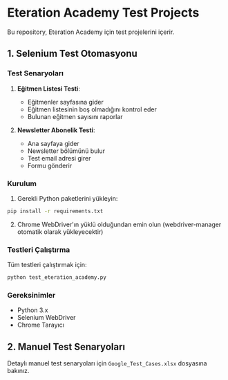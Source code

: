 # Eteration Academy Test Projects

Bu repository, Eteration Academy için test projelerini içerir.

## 1. Selenium Test Otomasyonu

### Test Senaryoları

1. **Eğitmen Listesi Testi**: 
   - Eğitmenler sayfasına gider
   - Eğitmen listesinin boş olmadığını kontrol eder
   - Bulunan eğitmen sayısını raporlar

2. **Newsletter Abonelik Testi**:
   - Ana sayfaya gider
   - Newsletter bölümünü bulur
   - Test email adresi girer
   - Formu gönderir

### Kurulum

1. Gerekli Python paketlerini yükleyin:
```bash
pip install -r requirements.txt
```

2. Chrome WebDriver'ın yüklü olduğundan emin olun (webdriver-manager otomatik olarak yükleyecektir)

### Testleri Çalıştırma

Tüm testleri çalıştırmak için:
```bash
python test_eteration_academy.py
```

### Gereksinimler

- Python 3.x
- Selenium WebDriver
- Chrome Tarayıcı

## 2. Manuel Test Senaryoları

Detaylı manuel test senaryoları için `Google_Test_Cases.xlsx` dosyasına bakınız.
